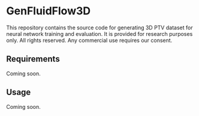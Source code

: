 # GenFluidFlow3D

This repository contains the source code for generating 3D PTV dataset for neural network training and evaluation. It is provided for research purposes only. All rights reserved. Any commercial use requires our consent.

## Requirements

Coming soon.

## Usage

Coming soon.

